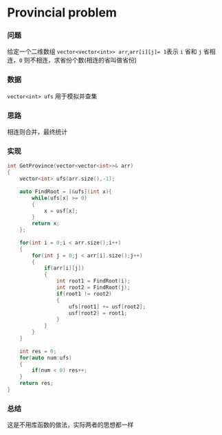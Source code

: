 # Provincial problem

### 问题

给定一个二维数组 `vector<vector<int>> arr`,`arr[i][j]= 1`表示 `i` 省和 `j` 省相连，`0` 则不相连，求省份个数(相连的省叫做省份)

### 数据

`vector<int> ufs` 用于模拟并查集

### 思路

相连则合并，最终统计

### 实现

```c++
int GetProvince(vector<vector<int>>& arr)
{
    vector<int> ufs(arr.size(),-1);
    
    auto FindRoot = [&ufs](int x){
        while(ufs[x] >= 0)
        {
            x = usf[x];
        }
        return x;
    };
    
    for(int i = 0;i < arr.size();i++)
    {
        for(int j = 0;j < arr[i].size();j++)
        {
            if(arr[i][j])
            {
                int root1 = FindRoot(i);
                int root2 = FindRoot(j);
                if(root1 != root2)
                {
                    ufs[root1] += usf[root2];
                    usf[root2] = root1; 
                }
            }
        }
    }
    
    int res = 0;
    for(auto num:ufs)
    {
        if(num < 0) res++;
    }
    return res;
}
```

### 总结

这是不用库函数的做法，实际两者的思想都一样